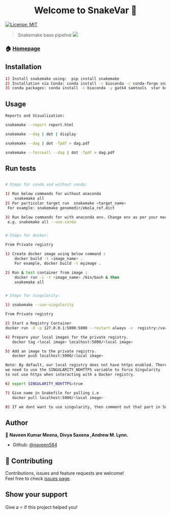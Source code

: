 <h1 align="center">Welcome to SnakeVar 👋</h1>
<p>
  <a href="#" target="_blank">
    <img alt="License: MIT" src="https://img.shields.io/badge/License-MIT-yellow.svg" />
  </a>
</p>

>Snakemake base pipeline
![](https://github.com/lynngroup/Snakemake_Annotation_variant/blob/master/annovar.svg)
### 🏠 [Homepage](https://github.com/naveen584/Snakemake_Annotation_variant)

## Installation

```sh
1) Install snakemake using:  pip install snakemake
2) Installation via Conda: conda install -c bioconda -c conda-forge snakemake
3) conda packages: conda install -c bioconda -y gatk4 samtools  star bcftools  delly
```

## Usage

```sh
Reports and Visualization:

snakemake --report report.html

snakemake --dag | dot | display

snakemake --dag | dot -Tpdf > dag.pdf

snakemake --forceall --dag | dot -Tpdf > dag.pdf

```

## Run tests

```sh

# Steps for conda and without conda:

1) Run below commands for without anaconda
    snakemake all
2) For particular target run  snakemake <target_name> 
 For example: snakemake genomedir/ebola_ref.dict

3) Run below commands for with anaconda env. Change env as per your machine in environment.yml
 e.g. snakemake all --use-conda


# Steps for docker:

From Private registry

1) Create docker image using below command :
    docker build -t <image_name> .
    For example, docker build -t myimage .

2) Run & test container from image :
    docker run -i -t <image_name> /bin/bash & then
	snakemake all


# Steps for singularity:

1) snakemake --use-singularity

From Private registry

2) Start a Registry Container
docker run -d -p 127.0.0.1:5000:5000 --restart always -v  registry:/var/lib/registry --name registry -e REGISTRY_STORAGE_DELETE_ENABLED=true registry:2.4

4) Prepare your local images for the private registry.
   docker tag <local image> localhost:5000/<local image>

5) Add an image to the private registry.
   docker push localhost:5000/<local image>

Note: By default, our local registry does not have https enabled. Therefore
we need to use the SINGULARITY_NOHTTPS variable to force Singularity
to not use https when interacting with a Docker registry.

6) export SINGULARITY_NOHTTPS=true

7) Give name in Snakefile for pulling i.e
   docker pull localhost:5000/<local image>

8) If we dont want to use singularity, then comment out that part in Snakefile
```

## Author

👤 **Naveen Kumar Meena, Divya Saxena ,Andrew M. Lynn.**

* Github: [@naveen584](https://github.com/naveen584)

## 🤝 Contributing

Contributions, issues and feature requests are welcome!<br />Feel free to check [issues page](https://github.com/naveen584/nextflow_structural_variant/issues).

## Show your support

Give a ⭐️ if this project helped you!
